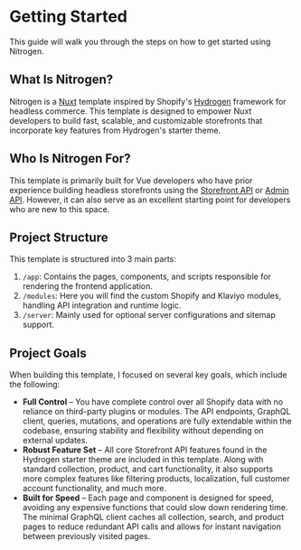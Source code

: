 # Getting Started

This guide will walk you through the steps on how to get started using Nitrogen.

## What Is Nitrogen?

Nitrogen is a [Nuxt](https://nuxt.com/) template inspired by Shopify's [Hydrogen](https://github.com/Shopify/hydrogen) framework for headless commerce. This template is designed to empower Nuxt developers to build fast, scalable, and customizable storefronts that incorporate key features from Hydrogen's starter theme.

## Who Is Nitrogen For?

This template is primarily built for Vue developers who have prior experience building headless storefronts using the [Storefront API](https://shopify.dev/docs/api/storefront) or [Admin API](https://shopify.dev/docs/api/admin-graphql). However, it can also serve as an excellent starting point for developers who are new to this space.

## Project Structure

This template is structured into 3 main parts:

1. `/app`: Contains the pages, components, and scripts responsible for rendering the frontend application.
2. `/modules`: Here you will find the custom Shopify and Klaviyo modules, handling API integration and runtime logic.
3. `/server`: Mainly used for optional server configurations and sitemap support.

## Project Goals

When building this template, I focused on several key goals, which include the following:

- **Full Control** – You have complete control over all Shopify data with no reliance on third-party plugins or modules. The API endpoints, GraphQL client, queries, mutations, and operations are fully extendable within the codebase, ensuring stability and flexibility without depending on external updates.
- **Robust Feature Set** – All core Storefront API features found in the Hydrogen starter theme are included in this template. Along with standard collection, product, and cart functionality, it also supports more complex features like filtering products, localization, full customer account functionality, and much more.
- **Built for Speed** – Each page and component is designed for speed, avoiding any expensive functions that could slow down rendering time. The minimal GraphQL client caches all collection, search, and product pages to reduce redundant API calls and allows for instant navigation between previously visited pages.
